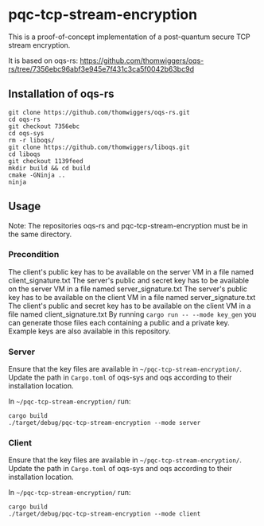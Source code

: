 # pqc-tcp-stream-encryption

This is a proof-of-concept implementation of a post-quantum secure TCP stream encryption.

It is based on oqs-rs: https://github.com/thomwiggers/oqs-rs/tree/7356ebc96abf3e945e7f431c3ca5f0042b63bc9d

## Installation of oqs-rs

```
git clone https://github.com/thomwiggers/oqs-rs.git
cd oqs-rs
git checkout 7356ebc
cd oqs-sys
rm -r liboqs/
git clone https://github.com/thomwiggers/liboqs.git
cd liboqs
git checkout 1139feed
mkdir build && cd build
cmake -GNinja ..
ninja
```

## Usage

Note: The repositories oqs-rs and pqc-tcp-stream-encryption must be in the same directory.

### Precondition

The client's public key has to be available on the server VM in a file named client_signature.txt
The server's public and secret key has to be available on the server VM in a file named server_signature.txt
The server's public key has to be available on the client VM in a file named server_signature.txt
The client's public and secret key has to be available on the client VM in a file named client_signature.txt
By running `cargo run -- --mode key_gen` you can generate those files each containing a public and a private key.
Example keys are also available in this repository.

### Server

Ensure that the key files are available in `~/pqc-tcp-stream-encryption/`.
Update the path in `Cargo.toml` of oqs-sys and oqs according to their installation location.

In `~/pqc-tcp-stream-encryption/` run:

```
cargo build
./target/debug/pqc-tcp-stream-encryption --mode server
```

### Client

Ensure that the key files are available in `~/pqc-tcp-stream-encryption/`.
Update the path in `Cargo.toml` of oqs-sys and oqs according to their installation location.

In `~/pqc-tcp-stream-encryption/` run:

```
cargo build
./target/debug/pqc-tcp-stream-encryption --mode client
```